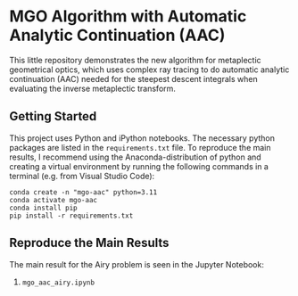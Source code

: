 # MGO Algorithm with Automatic Analytic Continuation (AAC)
This little repository demonstrates the new algorithm for metaplectic geometrical optics, which uses complex ray tracing to do automatic analytic continuation (AAC) needed for the steepest descent integrals when evaluating the inverse metaplectic transform.

## Getting Started
This project uses Python and iPython notebooks. The necessary python packages are listed in the `requirements.txt` file. To reproduce the main results, I recommend using the Anaconda-distribution of python and creating a virtual environment by running the following commands in a terminal (e.g. from Visual Studio Code):
```
conda create -n "mgo-aac" python=3.11
conda activate mgo-aac
conda install pip
pip install -r requirements.txt
```

## Reproduce the Main Results
The main result for the Airy problem is seen in the Jupyter Notebook:
1. `mgo_aac_airy.ipynb`
